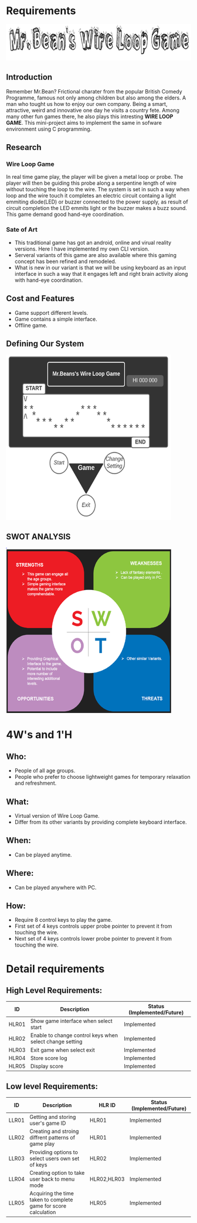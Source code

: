 # Requirements
<img src="https://github.com/Boopathivanavarayan/Miniproject_256280/blob/main/5_ImagesAndVideos/name1.PNG" width="800" height="100">

## Introduction
 Remember Mr.Bean? Frictional charater from the popular British Comedy Programme, famous not only among children but also among the elders. A man who tought us how to enjoy our own company. Being a smart, attractive, weird and innovative one day he visits a country fete. Among many other fun games there, he also plays this intresting **WIRE LOOP GAME**. This mini-project aims to implement the same in sofware environment using C programming. 

## Research

### Wire Loop Game
In real time game play, the player will be given a metal loop or probe. The player will then be guiding this probe along a serpentine length of wire without touching the loop to the wire. The system is set in such a way when loop and the wire touch it completes an electric circuit containg a light emmiting diode(LED) or buzzer connected to the power supply, as result of circuit completion the LED emmits light or the buzzer makes a buzz sound. This game demand good hand-eye coordination.
### Sate of Art
- This traditional game has got an android, online and virual reality versions. Here I have implemented my own CLI version.
- Serveral variants of this game are also available where this gaming concept has been refined and remodeled.
- What is new in our variant is that we will be using keyboard as an input interface in such a way that it engages left and right brain activity along with hand-eye coordination.  
## Cost and Features

- Game support different levels.
- Game contains a simple interface.
- Offline game.
## Defining Our System
<img src="https://github.com/Boopathivanavarayan/Miniproject_256280/blob/main/5_ImagesAndVideos/defsys.PNG" width="450" height="450">

## SWOT ANALYSIS

<img src="https://github.com/Boopathivanavarayan/Miniproject_256280/blob/main/5_ImagesAndVideos/swot.PNG" width="450" height="450">

# 4W&#39;s and 1&#39;H

## Who:

- People of all age groups.
- People who prefer to choose lightweight games for temporary relaxation and refreshment.

## What:

- Virtual version of Wire Loop Game.
- Differ from its other variants by providing complete keyboard interface.

## When:

- Can be played anytime.

## Where:

- Can be played anywhere with PC.

## How:

- Require 8 control keys to play the game. 
- First set of 4 keys controls upper probe pointer to prevent it from touching the wire.
- Next set of 4 keys controls lower probe pointer to prevent it from touching the wire.

# Detail requirements
## High Level Requirements:
 | ID | Description | Status (Implemented/Future) |
 | ------ | --------- | ------ |
 | HLR01 | Show game interface when select start | Implemented |
 | HLR02 | Enable to change control keys when select change setting | Implemented |
 | HLR03 | Exit game when select exit | Implemented |
 | HLR04 | Store score log | Implemented |
 | HLR05 | Display score | Implemented |


##  Low level Requirements:
| ID | Description | HLR ID | Status (Implemented/Future) |
| ------ | --------- | ------ | ----- |
| LLR01 | Getting and storing user's game ID | HLR01 | Implemented |
| LLR02 | Creating and stroing diffrent patterns of game play | HLR01 | Implemented |
| LLR03 | Providing options to select users own set of keys  | HLR02 | Implemented |
| LLR04 | Creating option to take user back to menu mode | HLR02,HLR03 | Implemented |
| LLR05 | Acquiring the time taken to complete game for score calculation | HLR05 | Implemented |